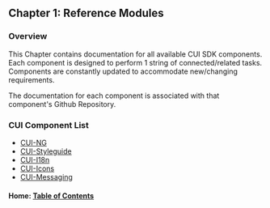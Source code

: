 ## Chapter 1: Reference Modules

### Overview

This Chapter contains documentation for all available CUI SDK components. Each component is designed to perform 1 string of connected/related tasks. Components are constantly updated to accommodate new/changing requirements.

The documentation for each component is associated with that component's Github Repository.

### CUI Component List

* [CUI-NG](https://github.com/thirdwavellc/cui-ng/)
* [CUI-Styleguide](https://github.com/thirdwavellc/cui-styleguide)
* [CUI-I18n](https://github.com/thirdwavellc/cui-i18n)
* [CUI-Icons](https://github.com/thirdwavellc/cui-icons)
* [CUI-Messaging](https://github.com/thirdwavellc/cui-messaging)

#### Home: [Table of Contents](README.md)
